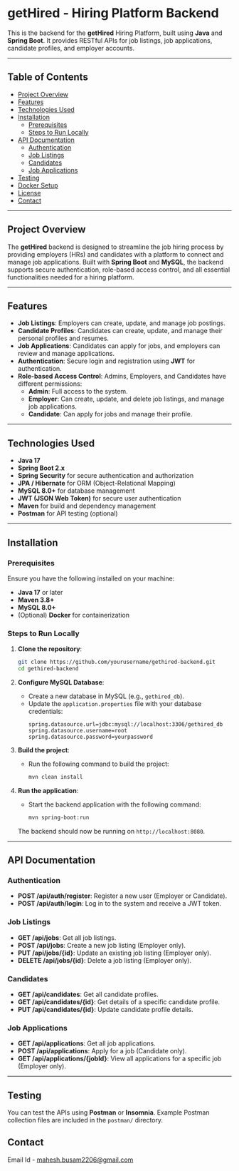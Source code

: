 # getHired - Hiring Platform Backend

This is the backend for the **getHired** Hiring Platform, built using **Java** and **Spring Boot**. It provides RESTful APIs for job listings, job applications, candidate profiles, and employer accounts.

---

## Table of Contents

- [Project Overview](#project-overview)
- [Features](#features)
- [Technologies Used](#technologies-used)
- [Installation](#installation)
  - [Prerequisites](#prerequisites)
  - [Steps to Run Locally](#steps-to-run-locally)
- [API Documentation](#api-documentation)
  - [Authentication](#authentication)
  - [Job Listings](#job-listings)
  - [Candidates](#candidates)
  - [Job Applications](#job-applications)
- [Testing](#testing)
- [Docker Setup](#docker-setup)
- [License](#license)
- [Contact](#contact)

---

## Project Overview

The **getHired** backend is designed to streamline the job hiring process by providing employers (HRs) and candidates with a platform to connect and manage job applications. Built with **Spring Boot** and **MySQL**, the backend supports secure authentication, role-based access control, and all essential functionalities needed for a hiring platform.

---

## Features

- **Job Listings**: Employers can create, update, and manage job postings.
- **Candidate Profiles**: Candidates can create, update, and manage their personal profiles and resumes.
- **Job Applications**: Candidates can apply for jobs, and employers can review and manage applications.
- **Authentication**: Secure login and registration using **JWT** for authentication.
- **Role-based Access Control**: Admins, Employers, and Candidates have different permissions:
  - **Admin**: Full access to the system.
  - **Employer**: Can create, update, and delete job listings, and manage job applications.
  - **Candidate**: Can apply for jobs and manage their profile.

---

## Technologies Used

- **Java 17**
- **Spring Boot 2.x**
- **Spring Security** for secure authentication and authorization
- **JPA / Hibernate** for ORM (Object-Relational Mapping)
- **MySQL 8.0+** for database management
- **JWT (JSON Web Token)** for secure user authentication
- **Maven** for build and dependency management
- **Postman** for API testing (optional)

---

## Installation

### Prerequisites

Ensure you have the following installed on your machine:

- **Java 17** or later
- **Maven 3.8+**
- **MySQL 8.0+**
- (Optional) **Docker** for containerization

### Steps to Run Locally

1. **Clone the repository**:
   ```bash
   git clone https://github.com/yourusername/gethired-backend.git
   cd gethired-backend

2. **Configure MySQL Database**:
   - Create a new database in MySQL (e.g., `gethired_db`).
   - Update the `application.properties` file with your database credentials:
     ```properties
     spring.datasource.url=jdbc:mysql://localhost:3306/gethired_db
     spring.datasource.username=root
     spring.datasource.password=yourpassword
     ```

3. **Build the project**:
   - Run the following command to build the project:
     ```bash
     mvn clean install
     ```

4. **Run the application**:
   - Start the backend application with the following command:
     ```bash
     mvn spring-boot:run
     ```

   The backend should now be running on `http://localhost:8080`.

---

## API Documentation

### Authentication

- **POST /api/auth/register**: Register a new user (Employer or Candidate).
- **POST /api/auth/login**: Log in to the system and receive a JWT token.

### Job Listings

- **GET /api/jobs**: Get all job listings.
- **POST /api/jobs**: Create a new job listing (Employer only).
- **PUT /api/jobs/{id}**: Update an existing job listing (Employer only).
- **DELETE /api/jobs/{id}**: Delete a job listing (Employer only).

### Candidates

- **GET /api/candidates**: Get all candidate profiles.
- **GET /api/candidates/{id}**: Get details of a specific candidate profile.
- **PUT /api/candidates/{id}**: Update candidate profile details.

### Job Applications

- **GET /api/applications**: Get all job applications.
- **POST /api/applications**: Apply for a job (Candidate only).
- **GET /api/applications/{jobId}**: View all applications for a specific job (Employer only).

---

## Testing

You can test the APIs using **Postman** or **Insomnia**. Example Postman collection files are included in the `postman/` directory.


## Contact

Email Id - mahesh.busam2206@gmail.com
